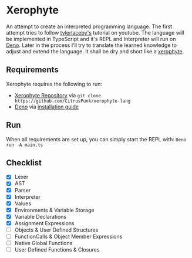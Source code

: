 # Xerophyte
An attempt to create an interpreted programming language. The first attempt tries to follow [tylerlaceby's](https://www.youtube.com/@tylerlaceby) tutorial on youtube.
The language will be implemented in TypeScript and it's REPL and Interpreter will run on [Deno](https://deno.com/runtime).
Later in the process I'll try to translate the learned knowledge to adjust and extend the language.
It shall be dry and short like a [xerophyte](https://en.wikipedia.org/wiki/Xerophyte).

## Requirements
Xerophyte requires the following to run:
 - [Xerophyte Repository](https://github.com/CitrusPunk/xerophyte-lang) via ```git clone https://github.com/CitrusPunk/xerophyte-lang```  
 - [Deno](https://deno.com/runtime) via [installation guide](https://deno.com/manual@v1.33.1/getting_started/installation)  

## Run
When all requirements are set up, you can simply start the REPL with:
```Deno run -A main.ts```

## Checklist
- [x] Lexer
- [x] AST
- [x] Parser
- [x] Interpreter
- [x] Values
- [X] Environments & Variable Storage 
- [X] Variable Declarations
- [X] Assignment Expressions
- [ ] Objects & User Defined Structures 
- [ ] FunctionCalls & Object Member Expressions
- [ ] Native Global Functions
- [ ] User Defined Functions & Closures
